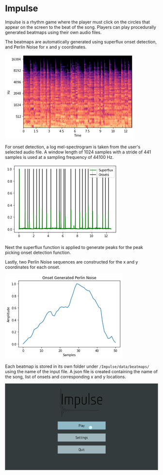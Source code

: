 # Impulse
Impulse is a rhythm game where the player must click on the circles that appear on the screen to the beat of the song. Players can play procedurally generated beatmaps using their own audio files.

The beatmaps are automatically generated using superflux onset detection, and Perlin Noise for x and y coordinates.

![mel spectrogram](https://raw.githubusercontent.com/ckonst/Impulse/master/Impulse/data/assets/img/log-mel-fs.png)

For onset detection, a log mel-spectrogram is taken from the user's selected audio file. A window length of 1024 samples with a stride of 441 samples is used at a sampling frequency of 44100 Hz.

![superflux onsets](https://raw.githubusercontent.com/ckonst/Impulse/master/Impulse/data/assets/img/superflux-onsets.png)

Next the superflux function is applied to generate peaks for the peak picking onset detection function.

Lastly, two Perlin Noise sequences are constructed for the x and y coordinates for each onset.

![perlin noise](https://raw.githubusercontent.com/ckonst/Impulse/master/Impulse/data/assets/img/perlin.png)

Each beatmap is stored in its own folder under `/Impulse/data/beatmaps/` using the name of the input file. A json file is created containing the name of the song, list of onsets and corresponding x and y locations.

![title screen](https://raw.githubusercontent.com/ckonst/Impulse/master/Impulse/data/assets/img/Impulse.png)


